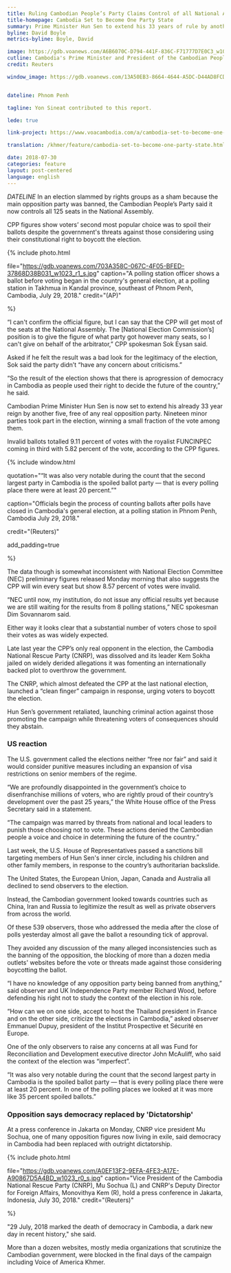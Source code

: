 ```yaml
---
title: Ruling Cambodian People’s Party Claims Control of all National Assembly seats
title-homepage: Cambodia Set to Become One Party State
summary: Prime Minister Hun Sen to extend his 33 years of rule by another five, after national election free of any real opposition.
byline: David Boyle
metrics-byline: Boyle, David

image: https://gdb.voanews.com/A6B6070C-D794-441F-836C-F71777D7E0C3_w1023_r1_s.jpg
cutline: Cambodia's Prime Minister and President of the Cambodian People's Party (CPP) Hun Sen prepares to cast his vote at a polling station during a general election in Takhmao, Kandal province, Cambodia, July 29, 2018.
credit: Reuters

window_image: https://gdb.voanews.com/13A50EB3-8664-4644-A5DC-D44AD8FCDC88_w1023_r0_s.jpg


dateline: Phnom Penh

tagline: Yon Sineat contributed to this report.

lede: true

link-project: https://www.voacambodia.com/a/cambodia-set-to-become-one-party-state/4505605.html

translation: /khmer/feature/cambodia-set-to-become-one-party-state.html

date: 2018-07-30
categories: feature
layout: post-centered
language: english
---
```



 
$DATELINE$ In an election slammed by rights groups as a sham because the main opposition party was banned, the Cambodian People’s Party said it now controls all 125 seats in the National Assembly.

CPP figures show voters’ second most popular choice was to spoil their ballots despite the government's threats against those considering using their constitutional right to boycott the election.




{% include photo.html 

file="https://gdb.voanews.com/703A358C-067C-4F05-BFED-37868D38B031_w1023_r1_s.jpg"
caption="A polling station officer shows a ballot before voting began in the country's general election, at a polling station in Takhmua in Kandal province, southeast of Phnom Penh, Cambodia, July 29, 2018."
credit="(AP)"

%}



“I can't confirm the official figure, but I can say that the CPP will get most of the seats at the National Assembly. The [National Election Commission’s] position is to give the figure of what party got however many seats, so I can't give on behalf of the arbitrator,” CPP spokesman Sok Eysan said.

Asked if he felt the result was a bad look for the legitimacy of the election, Sok said the party didn’t “have any concern about criticisms.”

“So the result of the election shows that there is aprogression of democracy in Cambodia as people used their right to decide the future of the country,” he said.

Cambodian Prime Minister Hun Sen is now set to extend his already 33 year reign by another five, free of any real opposition party. Nineteen minor parties took part in the election, winning a small fraction of the vote among them.

Invalid ballots totalled 9.11 percent of votes with the royalist FUNCINPEC coming in third with 5.82 percent of the vote, according to the CPP figures.




{% include window.html

quotation="“It was also very notable during the count that the second largest party in Cambodia is the spoiled ballot party — that is every polling place there were at least 20 percent.”"

caption="Officials begin the process of counting ballots after polls have closed in Cambodia's general election, at a polling station in Phnom Penh, Cambodia July 29, 2018."

credit="(Reuters)"

add_padding=true
 
%}




The data though is somewhat inconsistent with National Election Committee (NEC) preliminary figures released Monday morning that also suggests the CPP will win every seat but show 8.57 percent of votes were invalid.

“NEC until now, my institution, do not issue any official results yet because we are still waiting for the results from 8 polling stations,” NEC spokesman Dim Sovannarom said.

Either way it looks clear that a substantial number of voters chose to spoil their votes as was widely expected.

Late last year the CPP’s only real opponent in the election, the Cambodia National Rescue Party (CNRP), was dissolved and its leader Kem Sokha jailed on widely derided allegations it was fomenting an internationally backed plot to overthrow the government.

The CNRP, which almost defeated the CPP at the last national election, launched a “clean finger” campaign in response, urging voters to boycott the election.

Hun Sen’s government retaliated, launching criminal action against those promoting the campaign while threatening voters of consequences should they abstain.




### US reaction ###

The U.S. government called the elections neither “free nor fair” and said it would consider punitive measures including an expansion of visa restrictions on senior members of the regime.

“We are profoundly disappointed in the government’s choice to disenfranchise millions of voters, who are rightly proud of their country’s development over the past 25 years,” the White House office of the Press Secretary said in a statement.

“The campaign was marred by threats from national and local leaders to punish those choosing not to vote. These actions denied the Cambodian people a voice and choice in determining the future of the country.”

Last week, the U.S. House of Representatives passed a sanctions bill targeting members of Hun Sen's inner circle, including his children and other family members, in response to the country’s authoritarian backslide.

The United States, the European Union, Japan, Canada and Australia all declined to send observers to the election.

Instead, the Cambodian government looked towards countries such as China, Iran and Russia to legitimize the result as well as private observers from across the world.

Of these 539 observers, those who addressed the media after the close of polls yesterday almost all gave the ballot a resounding tick of approval.

They avoided any discussion of the many alleged inconsistencies such as the banning of the opposition, the blocking of more than a dozen media outlets' websites before the vote or threats made against those considering boycotting the ballot.

“I have no knowledge of any opposition party being banned from anything,” said observer and UK Independence Party member Richard Wood, before defending his right not to study the context of the election in his role.

“How can we on one side, accept to host the Thailand president in France and on the other side, criticize the elections in Cambodia,” asked observer Emmanuel Dupuy, president of the Institut Prospective et Sécurité en Europe.

One of the only observers to raise any concerns at all was Fund for Reconciliation and Development executive director John McAuliff, who said the context of the election was “imperfect”.

“It was also very notable during the count that the second largest party in Cambodia is the spoiled ballot party — that is every polling place there were at least 20 percent. In one of the polling places we looked at it was more like 35 percent spoiled ballots.”




### Opposition says democracy replaced by 'Dictatorship' ###

At a press conference in Jakarta on Monday, CNRP vice president Mu Sochua, one of many opposition figures now living in exile, said democracy in Cambodia had been replaced with outright dictatorship.



{% include photo.html 

file="https://gdb.voanews.com/A0EF13F2-9EFA-4FE3-A17E-A90867D5A4BD_w1023_r0_s.jpg"
caption="Vice President of the Cambodia National Rescue Party (CNRP), Mu Sochua (L) and CNRP's Deputy Director for Foreign Affairs, Monovithya Kem (R), hold a press conference in Jakarta, Indonesia, July 30, 2018."
credit="(Reuters)"

%}



"29 July, 2018 marked the death of democracy in Cambodia, a dark new day in recent history," she said.

More than a dozen websites, mostly media organizations that scrutinize the Cambodian government, were blocked in the final days of the campaign including Voice of America Khmer.

